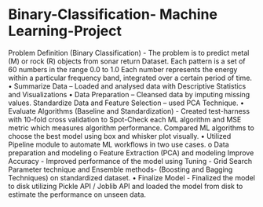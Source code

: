 # Binary-Classification- Machine Learning-Project

Problem Definition (Binary Classification) - The problem is to predict metal (M) or rock (R) objects from sonar return Dataset. Each pattern is a set of 60 numbers in the range 0.0 to 1.0
Each number represents the energy within a particular frequency band, integrated over a certain period of time.
• Summarize Data – Loaded and analysed data with Descriptive Statistics and Visualizations
• Data Preparation – Cleansed data by imputing missing values. Standardize Data and Feature Selection – used PCA Technique.
• Evaluate Algorithms (Baseline and Standardization) - Created test-harness with 10-fold cross validation to Spot-Check each ML algorithm and MSE metric which measures algorithm performance. Compared ML algorithms to choose the best model using box and whisker plot visually.
• Utilized Pipeline module to automate ML workflows in two use cases.
o Data preparation and modeling
o Feature Extraction (PCA) and modeling
Improve Accuracy - Improved performance of the model using Tuning - Grid Search Parameter technique and Ensemble methods- (Boosting and Bagging Techniques) on standardized dataset.
• Finalize Model - Finalized the model to disk utilizing Pickle API / Joblib API and loaded the model from disk to estimate the performance on unseen data.
